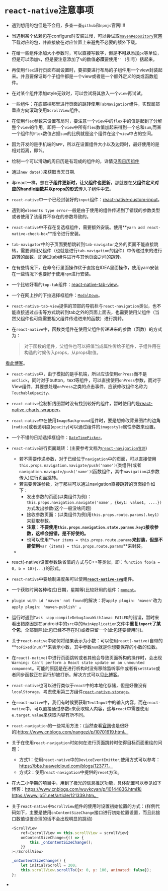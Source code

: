 # `react-native`注意事项

- 遇到想用的包但是不会用，多查一查`github`和`npmjs`官网!!!!
- 当遇到某个依赖包在configure时安装过慢，可以尝试取[`mavenRepository`官网](https://mvnrepository.com/)下载对应的包，并直接放在对应位置上来避免不必要的额外下载。

- 在给一些组件添加大小参数时，可以直接写数字，但是**不可以**添加`px`等单位，但是可以添加`%`，但是要注意添加了`%`的数值**必须**要使用`''`（引号）括起来。

- 再使用`flex`进行页面布局设置时，要把要进行布局的子组件用一个view封装起来。并且要保证每个子组件都是一个view或者是一个额外定义的类或函数组件。

- 在对某个组件添加style无效时，可以尝试将其放入一个`view`再试试。

- 一些组件：在底部栏那里进行页面的跳转使用`TabNavigatior`组件，实现局部垂直方向滚动使用`ScrollView`组件。

- 在使用`flex`参数来设置布局时，要注意一个`view`中的`flex`中的值是起到了分解整个`view`的作用，即将一个`view`中所有`flex`数值加起来得到一个总和`sum`,而某一个组件的`flex`数值占据`sum`的比例就是这个组件在这个`view`中占的空间。

- 因为开发的是手机端的`APP`，所以在设置组件大小以及边距时，最好使用的是相对距离，即%。

- 绘制一个可以滑动的周日历是有现成的组件的，详情见[周日历组件](https://github.com/BugiDev/react-native-calendar-strip)

- 通过`new date()`来获取当天日期.

- 与react一样，想在**子组件更新时，让父组件也更新**，那就要在**父组件定义对应的handle函数并以props的形式**传入子组件中去。

- `react-native`中一个已经封装好的`input`组件：[react-native-custom-input](https://blog.csdn.net/suwu150/article/details/80720842)。

- 遇到的`elements type error`一般是由于使用的组件传递到了错误的参数类型或者使用了该组件不存在的参数导致的。

- `react-native`中不存在复选框组件，需要额外安装。使用**`yarn add react-native-check-box`**指令进行安装。

- `tab-navigator`中的子页面要想跳转到`tab-navigator`之外的页面不能直接跳转，需要调用父组件（也就是进行`tab-navigation`的组件）中传递过来的进行跳转的函数，即通过tab组件进行与其他页面之间的跳转。

- 在有些情况下，在命令行里面操作优于直接在IDEA里面操作，使用yarn安装在一些情况下也要好于使用`npm`进行安装。

- 一个比较好看的`top-tab`组件：[react-native-tab-view](https://github.com/satya164/react-native-tab-view)。

- 一个在网上抄的下拉选择框组件：[`ModalDown`](https://zhuanlan.zhihu.com/p/492160048)。

- `react-native-tab-view`提供的顶部的导航栏与`react-navigation`类似，也不能直接通过点击等方式跳转到tab之外的页面上面去，也需要使用父组件（当然父组件也可能需要祖父组件传递进来的函数）进行跳转。

- 在`react-native`中，函数类组件在使用父组件传递进来的参数（函数）的方式为：

  >  对于函数的组件，父组件也可以把值当成属性传给子组件，子组件用在构造的时候传入props，从props取值。

​	[看此博客](https://blog.csdn.net/tangsaishi4302/article/details/107762228)。

- `react-native`中，由于模拟的是手机端，所以应该使用`onPress`而不是`onClick`，同时对于button，text等组件，可以直接使用`onPress`参数，而对于View组件，其要想处理`onPress`之类的点击事件，应该修改组件名称为`TouchableOpacity`。

- `react-native`绘制折线图暂时没有找到较好的组件，暂时使用的是[react-native-charts-wrapper](https://github.com/wuxudong/react-native-charts-wrapper)。

- `react-native`中在使用`ImageBackground`组件时，要是想修改背景图片的边角(`radius`)或者透明度(`opacity`)可以通过组件的`imagestyle`属性参数来设置。

- 一个不错的日期选择框组件：[`DateTimePicker`](https://github.com/react-native-datetimepicker/datetimepicker)。

- `react-native`进行页面跳转：(主要参考文档为[`react-navigation官网`](https://reactnavigation.org/docs))
  - 若不需要传递参数，对于已经位于`navigation`中的页面，可以直接使用`this.props.navigation.navigate/push('name')`(类组件)或者`navigation.navigate/push('name')`(函数组件，其中`navigation`以参数传入)进行页面跳转。
  - 若需要传递参数，对于那些可以通过navigation直接跳转的页面操作如下：
    - 发出参数的页面(以类组件为例)：`this.props.navigation.navigate('name', {key1: value1, ....})`方式发出参数(这个一般没啥问题)
    - 接收参数页面：(以类组件为例)用`this.props.route.params(.key1)`来获取参数。
    - **注意：不要使用`this.props.navigation.state.params.key1`接收参数，这样会报错，是不好使的。**
    - 也可以使用**`var items = this.props.route.params`**来封装，但是不能使用**`var {items} = this.props.route.params`**来封装。
  - 
  
- react(-native)设置参数缺省值的方式与C++等类似，即：`function foo(a = 0, b = 10){...}`的形式。

- `react-native`中要绘制进度条可以使用[**`react-native-svg`**](https://www.jianshu.com/p/dcae1b6c247f?utm_campaign=maleskine&ivk_sa=1024320u)组件。

- 一个获取时间各种格式(日期，星期等)比较好用的组件：[`moment`](https://momentjs.com/)。

- `plugin with id 'maven' not found`的解决：将`apply plugin: 'maven'`改为`apply plugin: 'maven-publish' `。

- 运行时遇到`Task :app:compileDebugJavaWithJavac FAILED`的错误，暂时来看出错原因是在android中的`src`中的`MainApplication`文件中**重复`import`了某个包**，全部删除(此包已经不存在时)或者只留一个(此包还要使用时)。

- 关于`react-native`中如何将结果表示为小数：可以使用`react(-native)`自带的**`toFixed(num)`**来表示小数，其中参数`num`就是你想要保存的小数的位数。

- 在`react(-native)`中进行页面跳转或者其他会导致页面析构的操作时，会出现`Warning: Can‘t perform a React state update on an unmounted component`。可能的原因是在进行析构时没有移除监听事件或者有`setState`或者同步函数正在运行却被打断。解决方式可以见[此博客](https://blog.csdn.net/lovezhuer1/article/details/112624977)。

- `react-native`也可以进行类似于`react`中的本地化存储，但是好像没有`localStorage`，考虑使用第三方组件[`react-native-storage`](https://github.com/sunnylqm/react-native-storage)。

- 在`react-native`中，我们有时候要获取`TextInput`中的输入内容，而在`react-native`中，可以直接通过参数`e`来获取输入内容，这与`react`中需要使用`e.target.value`来获取内容有所不同。

- `react-navigation`的一些常用方法：(当然查看[官网](https://reactnavigation.org/docs)也是很好的)https://www.cnblogs.com/nangezi/p/10701619.html。

- 关于在使用`react-navigation`时如何在进行页面跳转时使得目标页面重绘的问题：
  - 方式1：使用`react-native`中的`DeviceEventEmitter`,使用方式可以参考：https://bbs.huaweicloud.com/blogs/123771。
  - 方式2：使用`react-navigation`中提供的`reset`方法。
  
- 在大二小学期的项目中，用到了极光的信息推送功能，具体配置可以参见如下博客：https://www.cnblogs.com/wuvkcyan/p/10144836.html和https://www.jb51.net/article/121339.htm。

- 关于`react-native`中`ScrollView`组件的使用时设置初始位置的方式：(样例代码如下，主要是使用`onContentSizeChange`接口进行初始位置设置，而且此接口数值设置合理的话不会出现明显的跳动)

  ```js
  <ScrollView
      ref={scrollView => this.scrollView = scrollView}
      onContentSizeChange={() => {
          this._onContentSizeChange();
      }}
  ></ScrollView>
  
  _onContentSizeChange() {
      let initialYScroll = 200;
      this.scrollView.scrollTo({x: 0, y: 100, animated: false});
  };
  ```

- 
